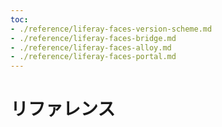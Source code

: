 ```yaml
---
toc:
- ./reference/liferay-faces-version-scheme.md
- ./reference/liferay-faces-bridge.md
- ./reference/liferay-faces-alloy.md
- ./reference/liferay-faces-portal.md
---
```

# リファレンス
